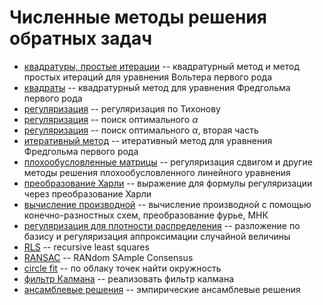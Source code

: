 # Численные методы решения обратных задач

- [квадратуры, простые итерации](https://github.com/SpongeFrogy/n_sol_obr/blob/main/_09_09_23.ipynb) -- квадратурный метод и метод простых итераций для уравнения Вольтера первого рода
- [квадраты](https://github.com/SpongeFrogy/n_sol_obr/blob/main/_09_16_23.ipynb) -- квадратурный метод для уравнения Фредгольма первого рода
- [регуляризация](https://github.com/SpongeFrogy/n_sol_obr/blob/main/_09_23_23.ipynb) -- регуляризация по Тихонову
- [регуляризация](https://github.com/SpongeFrogy/n_sol_obr/blob/main/_09_39_23.ipynb) -- поиск оптимального $\alpha$
- [регуляризация](https://github.com/SpongeFrogy/n_sol_obr/blob/main/_10_07_23.ipynb) -- поиск оптимального $\alpha$, вторая часть
- [итеративный метод](https://github.com/SpongeFrogy/n_sol_obr/blob/main/_10_14_23.ipynb) -- итеративный метод для уравнения Фредгольма первого рода
- [плохообусловленные матрицы](https://github.com/SpongeFrogy/n_sol_obr/blob/main/_10_21_23.ipynb) -- регуляризация сдвигом и другие методы решения плохообусловленного линейного уравнения
- [преобразование Харли](https://github.com/SpongeFrogy/n_sol_obr/blob/main/_10_28_23.pdf) -- выражение для формулы регуляризации через преобразование Харли
- [вычисление производной](https://github.com/SpongeFrogy/n_sol_obr/blob/main/_11_11_23.ipynb) -- вычисление производной с помощью конечно-разностных схем, преобразование фурье, МНК
- [регуляризация для плотности распределения](https://github.com/SpongeFrogy/n_sol_obr/blob/main/_11_18_23.ipynb) -- разложение по базису и регуляризация аппроксимации случайной величины
- [RLS](https://github.com/SpongeFrogy/n_sol_obr/blob/main/_11_25_23.ipynb) -- recursive least squares
- [RANSAC](https://github.com/SpongeFrogy/n_sol_obr/blob/main/_12_02_23.ipynb) -- RANdom SAmple Consensus
- [circle fit](https://github.com/SpongeFrogy/n_sol_obr/blob/main/_12_02_23_hw.ipynb) -- по облаку точек найти окружность
- [фильтр Калмана](https://github.com/SpongeFrogy/n_sol_obr/blob/main/_12_09_23.ipynb) -- реализовать фильтр калмана
- [ансамблевые решения](https://github.com/SpongeFrogy/n_sol_obr/blob/main/_12_16_32.ipynb) -- эмпирические ансамблевые решения
